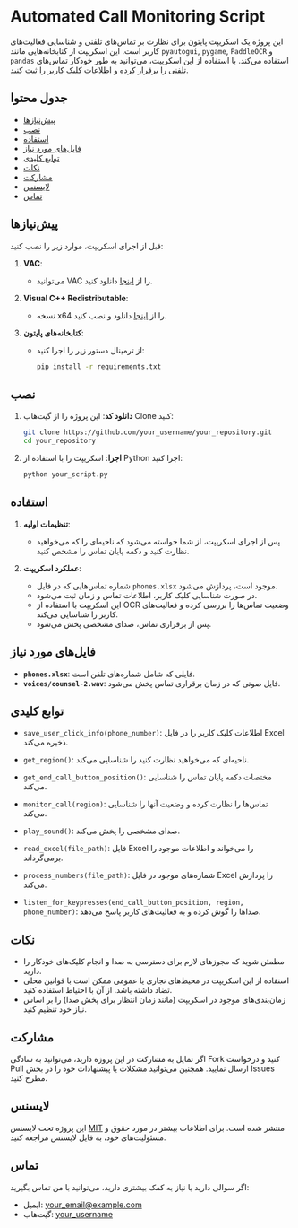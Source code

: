 
# Automated Call Monitoring Script

این پروژه یک اسکریپت پایتون برای نظارت بر تماس‌های تلفنی و شناسایی فعالیت‌های کاربر است. این اسکریپت از کتابخانه‌هایی مانند `pyautogui`, `pygame`, `PaddleOCR` و `pandas` استفاده می‌کند. با استفاده از این اسکریپت، می‌توانید به طور خودکار تماس‌های تلفنی را برقرار کرده و اطلاعات کلیک کاربر را ثبت کنید.

## جدول محتوا
- [پیش‌نیازها](#پیش‌نیازها)
- [نصب](#نصب)
- [استفاده](#استفاده)
- [فایل‌های مورد نیاز](#فایل‌های-مورد-نیاز)
- [توابع کلیدی](#توابع-کلیدی)
- [نکات](#نکات)
- [مشارکت](#مشارکت)
- [لایسنس](#لایسنس)
- [تماس](#تماس)

## پیش‌نیازها

قبل از اجرای اسکریپت، موارد زیر را نصب کنید:

1. **VAC**:
   - می‌توانید VAC را از [اینجا](https://vac.muzychenko.net/en/download.htm) دانلود کنید.

2. **Visual C++ Redistributable**:
   - نسخه x64 را از [اینجا](https://support.microsoft.com/en-us/help/2977003/the-latest-supported-visual-c-downloads) دانلود و نصب کنید.

3. **کتابخانه‌های پایتون**:
   - از ترمینال دستور زیر را اجرا کنید:
     ```bash
     pip install -r requirements.txt
     ```

## نصب

1. **دانلود کد**: این پروژه را از گیت‌هاب Clone کنید:
   ```bash
   git clone https://github.com/your_username/your_repository.git
   cd your_repository
   ```

2. **اجرا**: اسکریپت را با استفاده از Python اجرا کنید:
   ```bash
   python your_script.py
   ```

## استفاده

1. **تنظیمات اولیه**:
   - پس از اجرای اسکریپت، از شما خواسته می‌شود که ناحیه‌ای را که می‌خواهید نظارت کنید و دکمه پایان تماس را مشخص کنید.
   
2. **عملکرد اسکریپت**:
   - شماره تماس‌هایی که در فایل `phones.xlsx` موجود است، پردازش می‌شود.
   - در صورت شناسایی کلیک کاربر، اطلاعات تماس و زمان ثبت می‌شود.
   - این اسکریپت با استفاده از OCR وضعیت تماس‌ها را بررسی کرده و فعالیت‌های کاربر را شناسایی می‌کند.
   - پس از برقراری تماس، صدای مشخصی پخش می‌شود.

## فایل‌های مورد نیاز

- **`phones.xlsx`**: فایلی که شامل شماره‌های تلفن است.
- **`voices/counsel-2.wav`**: فایل صوتی که در زمان برقراری تماس پخش می‌شود.

## توابع کلیدی

- `save_user_click_info(phone_number)`: اطلاعات کلیک کاربر را در فایل Excel ذخیره می‌کند.
  
- `get_region()`: ناحیه‌ای که می‌خواهید نظارت کنید را شناسایی می‌کند.
  
- `get_end_call_button_position()`: مختصات دکمه پایان تماس را شناسایی می‌کند.
  
- `monitor_call(region)`: تماس‌ها را نظارت کرده و وضعیت آنها را شناسایی می‌کند.
  
- `play_sound()`: صدای مشخصی را پخش می‌کند.
  
- `read_excel(file_path)`: فایل Excel را می‌خواند و اطلاعات موجود را برمی‌گرداند.
  
- `process_numbers(file_path)`: شماره‌های موجود در فایل Excel را پردازش می‌کند.
  
- `listen_for_keypresses(end_call_button_position, region, phone_number)`: صداها را گوش کرده و به فعالیت‌های کاربر پاسخ می‌دهد.

## نکات

- مطمئن شوید که مجوزهای لازم برای دسترسی به صدا و انجام کلیک‌های خودکار را دارید.
- استفاده از این اسکریپت در محیط‌های تجاری یا عمومی ممکن است با قوانین محلی تضاد داشته باشد. از آن با احتیاط استفاده کنید.
- زمان‌بندی‌های موجود در اسکریپت (مانند زمان انتظار برای پخش صدا) را بر اساس نیاز خود تنظیم کنید.

## مشارکت

اگر تمایل به مشارکت در این پروژه دارید، می‌توانید به سادگی Fork کنید و درخواست Pull ارسال نمایید. همچنین می‌توانید مشکلات یا پیشنهادات خود را در بخش Issues مطرح کنید.

## لایسنس

این پروژه تحت لایسنس [MIT](LICENSE) منتشر شده است. برای اطلاعات بیشتر در مورد حقوق و مسئولیت‌های خود، به فایل لایسنس مراجعه کنید.

## تماس

اگر سوالی دارید یا نیاز به کمک بیشتری دارید، می‌توانید با من تماس بگیرید:
- ایمیل: your_email@example.com
- گیت‌هاب: [your_username](https://github.com/your_username)
